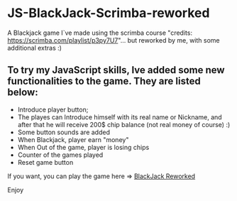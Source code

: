 # JS-BlackJack-Scrimba-reworked
A Blackjack game I`ve made using the scrimba course "credits: https://scrimba.com/playlist/p3py7U7"... but reworked by me, with some additional extras :)

To try my JavaScript skills, Ive added some new functionalities to the game. They are listed below:
------------------------------------------------------------------
<ul>
<li>Introduce player button;</li>
<li>The playes can Introduce himself with its real name or Nickname, and after that he will receive 200$ chip balance (not real money of course) :)</li>
<li>Some button sounds are added</li>
<li>When Blackjack, player earn "money" </li>
<li>When Out of the game, player is losing chips</li>
<li>Counter of the games played</li>
<li>Reset game button</li>
</ul>
If you want, you can play the game here => <a href="https://www.sitefocus.eu/radoslav/blackjack.html" target="_blank"> BlackJack Reworked </a>
<p>Enjoy</p>
